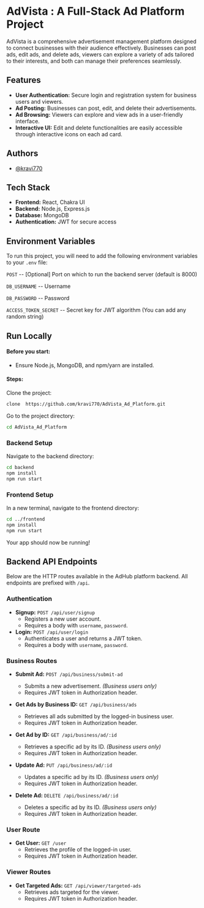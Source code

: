 # AdVista : A Full-Stack Ad Platform Project

AdVista is a comprehensive advertisement management platform designed to connect businesses with their audience effectively. Businesses can post ads, edit ads, and delete ads, viewers can explore a variety of ads tailored to their interests, and both can manage their preferences seamlessly.

## Features

- **User Authentication:** Secure login and registration system for business users and viewers.
- **Ad Posting:** Businesses can post, edit, and delete their advertisements.
- **Ad Browsing:** Viewers can explore and view ads in a user-friendly interface.
- **Interactive UI:** Edit and delete functionalities are easily accessible through interactive icons on each ad card.

## Authors

- [@kravi770](https://github.com/kravi770)

## Tech Stack

- **Frontend:** React, Chakra UI
- **Backend:** Node.js, Express.js
- **Database:** MongoDB
- **Authentication:** JWT for secure access

## Environment Variables

To run this project, you will need to add the following environment variables to your `.env` file:

`POST` -- [Optional] Port on which to run the backend server (default is 8000)

`DB_USERNAME` -- Username

`DB_PASSWORD` -- Password

`ACCESS_TOKEN_SECRET` -- Secret key for JWT algorithm (You can add any random string)

## Run Locally

#### Before you start:

- Ensure Node.js, MongoDB, and npm/yarn are installed.

#### Steps:

Clone the project:

```bash
clone  https://github.com/kravi770/AdVista_Ad_Platform.git
```

Go to the project directory:

```bash
cd AdVista_Ad_Platform
```

### Backend Setup

Navigate to the backend directory:

```bash
cd backend
npm install
npm run start
```

### Frontend Setup

In a new terminal, navigate to the frontend directory:

```bash
cd ../frontend
npm install
npm run start
```

Your app should now be running!

## Backend API Endpoints

Below are the HTTP routes available in the AdHub platform backend. All endpoints are prefixed with `/api`.

### Authentication

- **Signup:** `POST /api/user/signup`
  - Registers a new user account.
  - Requires a body with `username`, `password`.
- **Login:** `POST /api/user/login`
  - Authenticates a user and returns a JWT token.
  - Requires a body with `username`, `password`.

### Business Routes

- **Submit Ad:** `POST /api/business/submit-ad`

  - Submits a new advertisement. _(Business users only)_
  - Requires JWT token in Authorization header.

- **Get Ads by Business ID:** `GET /api/business/ads`

  - Retrieves all ads submitted by the logged-in business user.
  - Requires JWT token in Authorization header.

- **Get Ad by ID:** `GET /api/business/ad/:id`

  - Retrieves a specific ad by its ID. _(Business users only)_
  - Requires JWT token in Authorization header.

- **Update Ad:** `PUT /api/business/ad/:id`

  - Updates a specific ad by its ID. _(Business users only)_
  - Requires JWT token in Authorization header.

- **Delete Ad:** `DELETE /api/business/ad/:id`
  - Deletes a specific ad by its ID. _(Business users only)_
  - Requires JWT token in Authorization header.

### User Route

- **Get User:** `GET /user`
  - Retrieves the profile of the logged-in user.
  - Requires JWT token in Authorization header.

### Viewer Routes

- **Get Targeted Ads:** `GET /api/viewer/targeted-ads`
  - Retrieves ads targeted for the viewer.
  - Requires JWT token in Authorization header.
